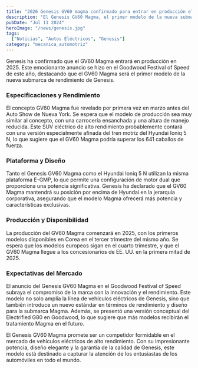 ```yaml
---
title: "2026 Genesis GV60 magma confirmado para entrar en producción el próximo año"
description: "El Genesis GV60 Magma, el primer modelo de la nueva submarca de rendimiento de Genesis, entrará en producción en 2025 con más de 641 caballos de fuerza."
pubDate: "Jul 11 2024"
heroImage: "/news/genesis.jpg"
tags:
  ["Noticias", "Autos Eléctricos", "Genesis"]
category: "mecanica_automotriz"
---
```

Genesis ha confirmado que el GV60 Magma entrará en producción en 2025. Este emocionante anuncio se hizo en el Goodwood Festival of Speed de este año, destacando que el GV60 Magma será el primer modelo de la nueva submarca de rendimiento de Genesis. 

### Especificaciones y Rendimiento

El concepto GV60 Magma fue revelado por primera vez en marzo antes del Auto Show de Nueva York. Se espera que el modelo de producción sea muy similar al concepto, con una carrocería ensanchada y una altura de manejo reducida. Este SUV eléctrico de alto rendimiento probablemente contará con una versión especialmente afinada del tren motriz del Hyundai Ioniq 5 N, lo que sugiere que el GV60 Magma podría superar los 641 caballos de fuerza.

### Plataforma y Diseño

Tanto el Genesis GV60 Magma como el Hyundai Ioniq 5 N utilizan la misma plataforma E-GMP, lo que permite una configuración de motor dual que proporciona una potencia significativa. Genesis ha declarado que el GV60 Magma mantendrá su posición por encima de Hyundai en la jerarquía corporativa, asegurando que el modelo Magma ofrecerá más potencia y características exclusivas.

### Producción y Disponibilidad

La producción del GV60 Magma comenzará en 2025, con los primeros modelos disponibles en Corea en el tercer trimestre del mismo año. Se espera que los modelos europeos sigan en el cuarto trimestre, y que el GV60 Magma llegue a los concesionarios de EE. UU. en la primera mitad de 2025.

### Expectativas del Mercado

El anuncio del Genesis GV60 Magma en el Goodwood Festival of Speed subraya el compromiso de la marca con la innovación y el rendimiento. Este modelo no solo amplía la línea de vehículos eléctricos de Genesis, sino que también introduce un nuevo estándar en términos de rendimiento y diseño para la submarca Magma. Además, se presentó una versión conceptual del Electrified G80 en Goodwood, lo que sugiere que más modelos recibirán el tratamiento Magma en el futuro.

El Genesis GV60 Magma promete ser un competidor formidable en el mercado de vehículos eléctricos de alto rendimiento. Con su impresionante potencia, diseño elegante y la garantía de la calidad de Genesis, este modelo está destinado a capturar la atención de los entusiastas de los automóviles en todo el mundo.